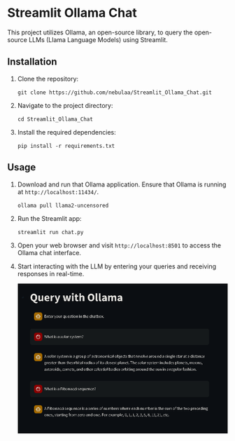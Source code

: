 # Streamlit Ollama Chat

This project utilizes Ollama, an open-source library, to query the open-source LLMs (Llama Language Models) using Streamlit.

## Installation

1. Clone the repository:

    ```shell
    git clone https://github.com/nebulaa/Streamlit_Ollama_Chat.git
    ```

2. Navigate to the project directory:

    ```shell
    cd Streamlit_Ollama_Chat
    ```

3. Install the required dependencies:

    ```shell
    pip install -r requirements.txt
    ```

## Usage

1. Download and run that Ollama application. Ensure that Ollama is running at `http://localhost:11434/`.

    ```shell
    ollama pull llama2-uncensored
    ```

2. Run the Streamlit app:

    ```shell
    streamlit run chat.py
    ```

3. Open your web browser and visit `http://localhost:8501` to access the Ollama chat interface.

4. Start interacting with the LLM by entering your queries and receiving responses in real-time.

    ![alt text](image.png)
